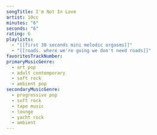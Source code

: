 ```yaml
---
songTitle: I'm Not In Love
artist: 10cc
minutes: "6"
seconds: "6"
rating: 6
playlists:
  - "[[first 30 seconds mini melodic orgasms]]"
  - "[[roads. where we're going we don't need roads]]"
favoritesTrackNumber:
primaryMusicGenre:
  - art pop
  - adult contemporary
  - soft rock
  - ambient pop
secondaryMusicGenre:
  - progressive pop
  - soft rock
  - tape music
  - lounge
  - yacht rock
  - ambient
---
```

